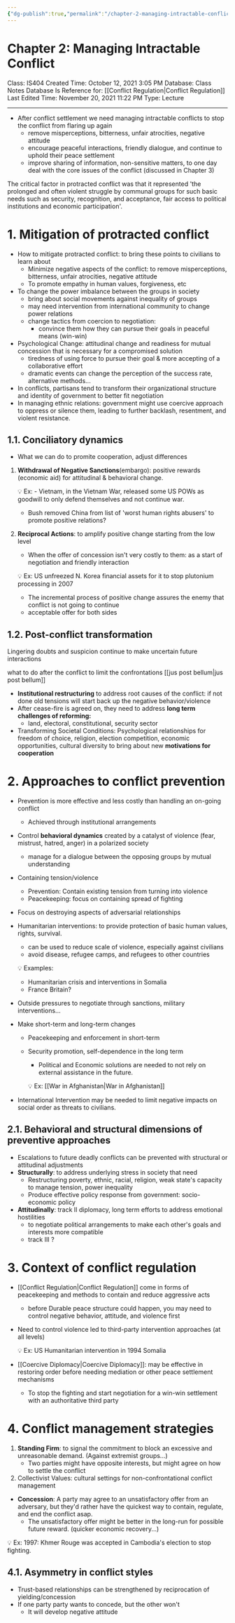 ```yaml
---
{"dg-publish":true,"permalink":"/chapter-2-managing-intractable-conflict/"}
---
```


# Chapter 2: Managing Intractable Conflict

Class: IS404
Created Time: October 12, 2021 3:05 PM
Database: Class Notes Database
Is Reference for: [[Conflict Regulation\|Conflict Regulation]]
Last Edited Time: November 20, 2021 11:22 PM
Type: Lecture

---

- After conflict settlement we need managing intractable conflicts to stop the conflict from flaring up again
    - remove misperceptions, bitterness, unfair atrocities, negative attitude
    - encourage peaceful interactions, friendly dialogue, and continue to uphold their peace settlement
    - improve sharing of information, non-sensitive matters, to one day deal with the core issues of the conflict (discussed in Chapter 3)

The critical factor in protracted conflict was that it represented 'the prolonged and often violent struggle by communal groups for such basic needs such as security, recognition, and acceptance, fair access to political institutions and economic participation'.

# 1. Mitigation of protracted conflict

- How to mitigate protracted conflict: to bring these points to civilians to learn about
    - Minimize negative aspects of the conflict: to remove misperceptions, bitterness, unfair atrocities, negative attitude
    - To promote empathy in human values, forgiveness, etc
- To change the power imbalance between the groups in society
    - bring about social movements against inequality of groups
    - may need intervention from international community to change power relations
    - change tactics from coercion to negotiation:
        - convince them how they can pursue their goals in peaceful means (win-win)
- Psychological Change: attitudinal change and readiness for mutual concession that is necessary for a compromised solution
    - tiredness of using force to pursue their goal & more accepting of a collaborative effort
    - dramatic events can change the perception of the success rate, alternative methods...
- In conflicts, partisans tend to transform their organizational structure and identity of government to better fit negotiation
- In managing ethnic relations: government might use coercive approach to oppress or silence them, leading to further backlash, resentment, and violent resistance.

## 1.1. Conciliatory dynamics

- What we can do to promite cooperation, adjust differences
1. **Withdrawal of Negative Sanctions**(embargo): positive rewards (economic aid) for attitudinal & behavioral change. 
    
    
    💡 Ex: - Vietnam, in the Vietnam War, released some US POWs as goodwill to only defend themselves and not continue war.
    - Bush removed China from list of 'worst human rights abusers' to promote positive relations?
    
    
    
2. **Reciprocal Actions**: to amplify positive change starting from the low level
    - When the offer of concession isn't very costly to them: as a start of negotiation and friendly interaction
    
    
    💡 Ex: US unfreezed N. Korea financial assets for it to stop plutonium processing in 2007
    
    
    
    - The incremental process of positive change assures the enemy that conflict is not going to continue
    - acceptable offer for both sides

## 1.2. Post-­conflict transformation

Lingering doubts and suspicion continue to make uncertain future interactions

what to do after the conflict to limit the confrontations [[jus post bellum\|jus post bellum]]

- **Institutional restructuring** to address root causes of the conflict: if not done old tensions will start back up the negative behavior/violence
- After cease-fire is agreed on, they need to address **long term challenges of reforming:**
    - land, electoral, constitutional, security sector
- Transforming Societal Conditions: Psychological relationships for freedom of choice, religion, election competition, economic opportunities, cultural diversity to bring about new **motivations for cooperation**

# 2. Approaches to conflict prevention

- Prevention is more effective and less costly than handling an on-going conflict
    - Achieved through institutional arrangements
- Control **behavioral dynamics** created by a catalyst of violence (fear, mistrust, hatred, anger) in a polarized society
    - manage for a dialogue between the opposing groups by mutual understanding
- Containing tension/violence
    - Prevention: Contain existing tension from turning into violence
    - Peacekeeping: focus on containing spread of fighting
- Focus on destroying aspects of adversarial relationships
- Humanitarian interventions: to provide protection of basic human values, rights, survival.
    - can be used to reduce scale of violence, especially against civilians
    - avoid disease, refugee camps, and refugees to other countries
    
    
    💡 Examples:
    
    - Humanitarian crisis and interventions in Somalia
    - France Britain?
    
    
- Outside pressures to negotiate through sanctions, military interventions...
- Make short-term and long-term changes
    - Peacekeeping and enforcement in short-term
    - Security promotion, self-dependence in the long term
        - Political and Economic solutions are needed to not rely on external assistance in the future.
        
        
        💡 Ex: [[War in Afghanistan\|War in Afghanistan]]
        
        
        
- International Intervention may be needed to limit negative impacts on social order as threats to civilians.

## 2.1. Behavioral and structural dimensions of preventive approaches

- Escalations to future deadly conflicts can be prevented with structural or attitudinal adjustments
- **Structurally**: to address underlying stress in society that need
    - Restructuring poverty, ethnic, racial, religion, weak state's capacity to manage tension, power inequality
    - Produce effective policy response from government: socio-economic policy
- **Attitudinally**: track II diplomacy, long term efforts to address emotional hostilities
    - to negotiate political arrangements to make each other's goals and interests more compatible
    - track III ?

# 3. Context of conflict regulation

- [[Conflict Regulation\|Conflict Regulation]]  come in forms of peacekeeping and methods to contain and reduce aggressive acts
    - before Durable peace structure could happen, you may need to control negative behavior, attitude, and violence first
- Need to control violence led to third-party intervention approaches (at all levels)
    
    
    💡 Ex: US Humanitarian intervention in 1994 Somalia
    
    
    
- [[Coercive Diplomacy\|Coercive Diplomacy]]: may be effective in restoring order before needing mediation or other peace settlement mechanisms
    - To stop the fighting and start negotiation for a win-win settlement with an authoritative third party

# 4. Conflict management strategies

1. **Standing Firm**: to signal the commitment to block an excessive and unreasonable demand. (Against extremist groups...)
    - Two parties might have opposite interests, but might agree on how to settle the conflict
2. Collectivist Values: cultural settings for non-confrontational conflict management

- **Concession**: A party may agree to an unsatisfactory offer from an adversary, but they'd rather have the quickest way to contain, regulate, and end the conflict asap.
    - The unsatisfactory offer might be better in the long-run for possible future reward. (quicker economic recovery...)


💡 Ex: 1997: Khmer Rouge was accepted in Cambodia's election to stop fighting.



## 4.1. Asymmetry in conflict styles

- Trust-based relationships can be strengthened by reciprocation of yielding/concession
- If one party party wants to concede, but the other won't
    - It will develop negative attitude